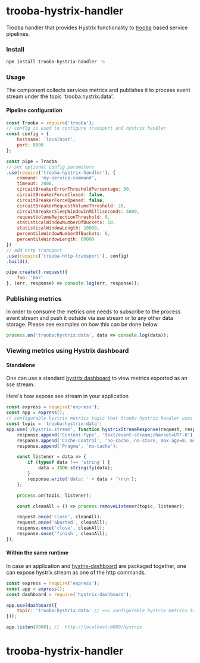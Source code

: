 trooba-hystrix-handler
======================

Trooba handler that provides Hystrix functionality to [trooba](https://github.com/trooba/trooba) based service pipelines.


### Install

```bash
npm install trooba-hystrix-handler -S
```

### Usage

The component collects services metrics and publishes it to process event stream under the topic 'trooba:hystrix:data'.

#### Pipeline configuration

```js
const Trooba = require('trooba');
// config is used to configure transport and hystrix handler
const config = {
    hostname: 'localhost',
    port: 8000
};

const pipe = Trooba
// set optional config parameters
.use(require('trooba-hystrix-handler'), {
    command: 'my-service-command',
    timeout: 2000,
    circuitBreakerErrorThresholdPercentage: 50,
    circuitBreakerForceClosed: false,
    circuitBreakerForceOpened: false,
    circuitBreakerRequestVolumeThreshold: 20,
    circuitBreakerSleepWindowInMilliseconds: 5000,
    requestVolumeRejectionThreshold: 0,
    statisticalWindowNumberOfBuckets: 10,
    statisticalWindowLength: 10000,
    percentileWindowNumberOfBuckets: 6,
    percentileWindowLength: 60000
})
// add http transport
.use(require('trooba-http-transport'), config)
.build();

pipe.create().request({
    foo: 'bar'
}, (err, response) => console.log(err, response));
```

### Publishing metrics

In order to consume the metrics one needs to subscribe to the process event stream and push it outside via sse stream  or to any other data storage. Please see examples on how this can be done below.

```js
process.on('trooba:hystrix:data', data => console.log(data));
```

### Viewing metrics using Hystrix dashboard

#### Standalone

One can use a standard [hystrix dashboard](https://github.com/Netflix/Hystrix/tree/master/hystrix-dashboard) to view metrics exported as an sse stream.

Here's how expose sse stream in your application

```js
const express = require('express');
const app = express();
// configurable hystrix metrics topic that trooba hystrix handler uses
const topic = 'trooba:hystrix:data';
app.use('/hystrix.stream', function hystrixStreamResponse(request, response) {
    response.append('Content-Type', 'text/event-stream;charset=UTF-8');
    response.append('Cache-Control', 'no-cache, no-store, max-age=0, must-revalidate');
    response.append('Pragma', 'no-cache');

    const listener = data => {
        if (typeof data !== 'string') {
            data = JSON.stringify(data);
        }
        response.write('data: ' + data + '\n\n');
    };

    process.on(topic, listener);

    const cleanAll = () => process.removeListener(topic, listener);

    request.once('close', cleanAll);
    request.once('aborted', cleanAll);
    response.once('close', cleanAll);
    response.once('finish', cleanAll);
});
```

#### Within the same runtime

In case an application and [hystrix-dashboard](https://github.com/dimichgh/hystrix-dashboard) are packaged together, one can expose hystrix.stream as one of the http commands.

```js
const express = require('express');
const app = express();
const dashboard = require('hystrix-dashboard');

app.use(dashboard({
    topic: 'trooba:hystrix:data' // <<< configurable hystrix metrics topic that trooba hystrix handler uses
}));

app.listen(8000); //  http://localhost:8080/hystrix
```
# trooba-hystrix-handler
